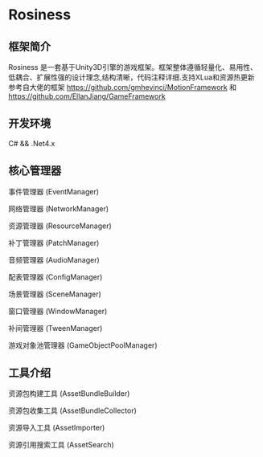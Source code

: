 # Rosiness  

## 框架简介
Rosiness 是一套基于Unity3D引擎的游戏框架。框架整体遵循轻量化、易用性、低耦合、扩展性强的设计理念,结构清晰，代码注释详细.支持XLua和资源热更新  
参考自大佬的框架  https://github.com/gmhevinci/MotionFramework  和  
                https://github.com/EllanJiang/GameFramework

## 开发环境
C# && .Net4.x

## 核心管理器
事件管理器 (EventManager)

网络管理器 (NetworkManager)

资源管理器 (ResourceManager)

补丁管理器 (PatchManager)

音频管理器 (AudioManager)

配表管理器 (ConfigManager)

场景管理器 (SceneManager)

窗口管理器 (WindowManager)

补间管理器 (TweenManager)

游戏对象池管理器 (GameObjectPoolManager)

## 工具介绍

资源包构建工具 (AssetBundleBuilder)

资源包收集工具 (AssetBundleCollector)

资源导入工具 (AssetImporter)

资源引用搜索工具 (AssetSearch)
